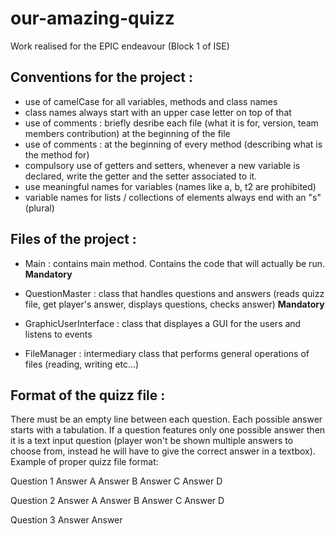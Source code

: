 # our-amazing-quizz
Work realised for the EPIC endeavour (Block 1 of ISE)

## Conventions for the project :

- use of camelCase for all variables, methods and class names
- class names always start with an upper case letter on top of that
- use of comments : briefly desribe each file (what it is for, version, team members contribution) at the beginning of the file
- use of comments : at the beginning of every method (describing what is the method for)
- compulsory use of getters and setters, whenever a new variable is declared, write the getter and the setter associated to it.
- use meaningful names for variables (names like a, b, t2 are prohibited)
- variable names for lists / collections of elements always end with an "s" (plural)

## Files of the project : 

- Main : contains main method. Contains the code that will actually be run. **Mandatory**

- QuestionMaster : class that handles questions and answers (reads quizz file, get player's answer, displays questions, checks answer) **Mandatory**

- GraphicUserInterface :  class that displayes a GUI for the users and listens to events

- FileManager : intermediary class that performs general operations of files (reading, writing etc...)

## Format of the quizz file :

There must be an empty line between each question. Each possible answer starts with a tabulation. If a question features only one possible answer then it is a text input question (player won't be shown multiple answers to choose from, instead he will have to give the correct answer in a textbox). Example of proper quizz file format:

Question 1
  Answer A
  Answer B
  Answer C
  Answer D

Question 2
  Answer A
  Answer B
  Answer C
  Answer D

Question 3
  Answer
  Answer
